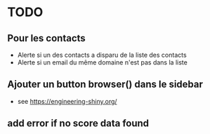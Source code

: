 # TODO

## Pour les contacts
+ Alerte si un des contacts a disparu de la liste des contacts
+ Alerte si un email du même domaine n'est pas dans la liste


## Ajouter un button browser() dans le sidebar
+ see https://engineering-shiny.org/

## add error if no score data found


